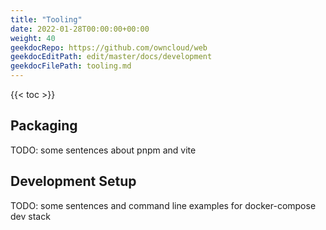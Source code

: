 ```yaml
---
title: "Tooling"
date: 2022-01-28T00:00:00+00:00
weight: 40
geekdocRepo: https://github.com/owncloud/web
geekdocEditPath: edit/master/docs/development
geekdocFilePath: tooling.md
---
```


{{< toc >}}

## Packaging

TODO: some sentences about pnpm and vite

## Development Setup

TODO: some sentences and command line examples for docker-compose dev stack
